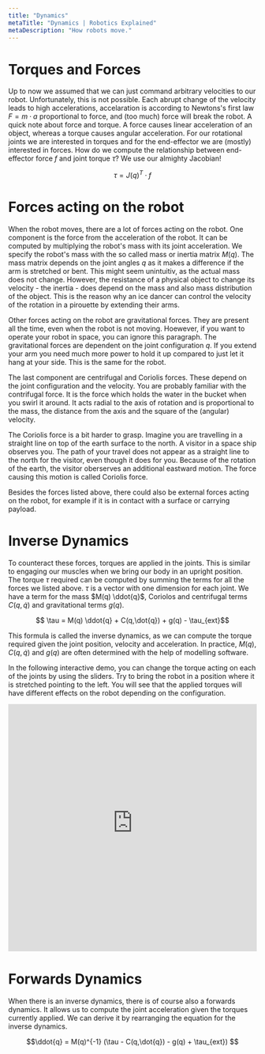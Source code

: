 ```yaml
---
title: "Dynamics"
metaTitle: "Dynamics | Robotics Explained"
metaDescription: "How robots move."
---
```


# Torques and Forces

Up to now we assumed that we can just command arbitrary velocities to our robot. Unfortunately, this is not possible. Each abrupt change of the velocity leads to high accelerations, accelaration is according to Newtons's first law $F = m \cdot a$ proportional to force, and (too much) force will break the robot. A quick note about force and torque. A force causes linear acceleration of an object, whereas a torque causes angular acceleration. For our rotational joints we are interested in torques and for the end-effector we are (mostly) interested in forces. How do we compute the relationship between end-effector force $f$ and joint torque $\tau$? We use our almighty Jacobian!

$$\tau = J(q)^T \cdot f$$

# Forces acting on the robot

When the robot moves, there are a lot of forces acting on the robot. One component is the force from the acceleration of the robot. It can be computed by multiplying the robot's mass with its joint acceleration. We specify the robot's mass with the so called mass or inertia matrix $M(q)$. The mass matrix depends on the joint angles $q$ as it makes a difference if the arm is stretched or bent. This might seem unintuitiv, as the actual mass does not change. However, the resistance of a physical object to change its velocity - the inertia - does depend on the mass and also mass distribution of the object. This is the reason why an ice dancer can control the velocity of the rotation in a pirouette by extending their arms.

Other forces acting on the robot are gravitational forces. They are present all the time, even when the robot is not moving. Hoewever, if you want to operate your robot in space, you can ignore this paragraph. The gravitational forces are dependent on the joint configuration $q$. If you extend your arm you need much more power to hold it up compared to just let it hang at your side. This is the same for the robot.

The last component are centrifugal and Coriolis forces. These depend on the joint configuration and the velocity. You are probably familiar with the contrifugal force. It is the force which holds the water in the bucket when you swirl it around. It acts radial to the axis of rotation and is proportional to the mass, the distance from the axis and the square of the (angular) velocity.

The Coriolis force is a bit harder to grasp. Imagine you are travelling in a straight line on top of the earth surface to the north. A visitor in a space ship observes you. The path of your travel does not appear as a straight line to the north for the visitor, even though it does for you. Because of the rotation of the earth, the visitor oberserves an additional eastward motion. The force causing this motion is called Coriolis force.

Besides the forces listed above, there could also be external forces acting on the robot, for example if it is in contact with a surface or carrying payload.


# Inverse Dynamics

To counteract these forces, torques are applied in the joints. This is similar to engaging our muscles when we bring our body in an upright position. The torque $\tau$ required can be computed by summing the terms for all the forces we listed above. $\tau$ is a vector with one dimension for each joint. We have a term for the mass $M(q) \ddot{q}$, Coriolos and centrifugal terms $C(q,\dot{q})$ and gravitational terms $g(q)$.

$$ \tau = M(q) \ddot{q} + C(q,\dot{q}) + g(q) - \tau_{ext}$$

This formula is called the inverse dynamics, as we can compute the torque required given the joint position, velocity and acceleration. In practice, $M(q)$, $C(q, \dot{q})$ and $g(q)$ are often determined with the help of modelling software.

In the following interactive demo, you can change the torque acting on each of the joints by using the sliders. Try to bring the robot in a position where it is stretched pointing to the left. You will see that the applied torques will have different effects on the robot depending on the configuration.

<iframe src="https://kinematics.robotics-explained.com?dynamics" title="Robot Kinematics" width="100%" height="500" frameborder="0"></iframe>

# Forwards Dynamics

When there is an inverse dynamics, there is of course also a forwards dynamics. It allows us to compute the joint acceleration given the torques currently applied. We can derive it by rearranging the equation for the inverse dynamics.

$$\ddot{q} = M(q)^{-1} (\tau - C(q,\dot{q}) - g(q) + \tau_{ext}) $$